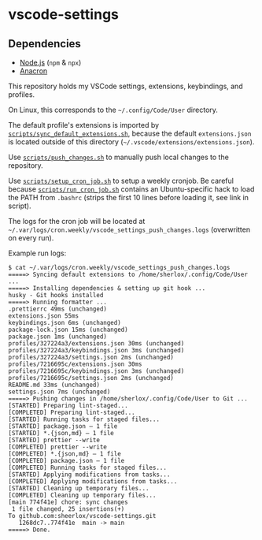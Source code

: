 # vscode-settings

## Dependencies

- [Node.js](https://nodejs.org/) (`npm` & `npx`)
- [Anacron](https://anacron.sourceforge.net/)

This repository holds my VSCode settings, extensions, keybindings, and profiles.

On Linux, this corresponds to the `~/.config/Code/User` directory.

The default profile's extensions is imported by [`scripts/sync_default_extensions.sh`](./scripts/sync_default_extensions.sh), because the default `extensions.json` is located outside of this directory (`~/.vscode/extensions/extensions.json`).

Use [`scripts/push_changes.sh`](./scripts/push_changes.sh) to manually push local changes to the repository.

Use [`scripts/setup_cron_job.sh`](./scripts/setup_cron_job.sh) to setup a weekly cronjob. Be careful because [`scripts/run_cron_job.sh`](./scripts/run_cron_job.sh) contains an Ubuntu-specific hack to load the PATH from `.bashrc` (strips the first 10 lines before loading it, see link in script).

The logs for the cron job will be located at `~/.var/logs/cron.weekly/vscode_settings_push_changes.logs` (overwritten on every run).

Example run logs:

```console
$ cat ~/.var/logs/cron.weekly/vscode_settings_push_changes.logs
=====> Syncing default extensions to /home/sherlox/.config/Code/User ...
=====> Installing dependencies & setting up git hook ...
husky - Git hooks installed
=====> Running formatter ...
.prettierrc 49ms (unchanged)
extensions.json 55ms
keybindings.json 6ms (unchanged)
package-lock.json 15ms (unchanged)
package.json 1ms (unchanged)
profiles/327224a3/extensions.json 30ms (unchanged)
profiles/327224a3/keybindings.json 3ms (unchanged)
profiles/327224a3/settings.json 2ms (unchanged)
profiles/7216695c/extensions.json 30ms
profiles/7216695c/keybindings.json 3ms (unchanged)
profiles/7216695c/settings.json 2ms (unchanged)
README.md 33ms (unchanged)
settings.json 7ms (unchanged)
=====> Pushing changes in /home/sherlox/.config/Code/User to Git ...
[STARTED] Preparing lint-staged...
[COMPLETED] Preparing lint-staged...
[STARTED] Running tasks for staged files...
[STARTED] package.json — 1 file
[STARTED] *.{json,md} — 1 file
[STARTED] prettier --write
[COMPLETED] prettier --write
[COMPLETED] *.{json,md} — 1 file
[COMPLETED] package.json — 1 file
[COMPLETED] Running tasks for staged files...
[STARTED] Applying modifications from tasks...
[COMPLETED] Applying modifications from tasks...
[STARTED] Cleaning up temporary files...
[COMPLETED] Cleaning up temporary files...
[main 774f41e] chore: sync changes
 1 file changed, 25 insertions(+)
To github.com:sheerlox/vscode-settings.git
   1268dc7..774f41e  main -> main
=====> Done.
```
